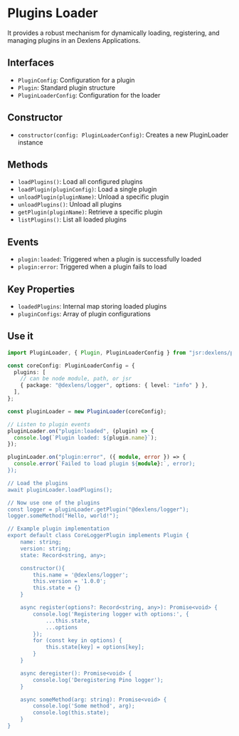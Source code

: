 # Plugins Loader
It provides a robust mechanism for dynamically loading, registering, and managing plugins in an Dexlens Applications.

## Interfaces
* `PluginConfig`: Configuration for a plugin
* `Plugin`: Standard plugin structure
* `PluginLoaderConfig`: Configuration for the loader

## Constructor
* `constructor(config: PluginLoaderConfig)`: Creates a new PluginLoader instance

## Methods
* `loadPlugins()`: Load all configured plugins
* `loadPlugin(pluginConfig)`: Load a single plugin
* `unloadPlugin(pluginName)`: Unload a specific plugin
* `unloadPlugins()`: Unload all plugins
* `getPlugin(pluginName)`: Retrieve a specific plugin
* `listPlugins()`: List all loaded plugins

## Events
* `plugin:loaded`: Triggered when a plugin is successfully loaded
* `plugin:error`: Triggered when a plugin fails to load

## Key Properties
* `loadedPlugins`: Internal map storing loaded plugins
* `pluginConfigs`: Array of plugin configurations

## Use it 
```typescript
import PluginLoader, { Plugin, PluginLoaderConfig } from "jsr:dexlens/plugin-loader";

const coreConfig: PluginLoaderConfig = {
  plugins: [
    // can be node module, path, or jsr
    { package: "@dexlens/logger", options: { level: "info" } },
  ],
};

const pluginLoader = new PluginLoader(coreConfig);

// Listen to plugin events
pluginLoader.on("plugin:loaded", (plugin) => {
  console.log(`Plugin loaded: ${plugin.name}`);
});

pluginLoader.on("plugin:error", ({ module, error }) => {
  console.error(`Failed to load plugin ${module}:`, error);
});

// Load the plugins 
await pluginLoader.loadPlugins();

// Now use one of the plugins
const logger = pluginLoader.getPlugin("@dexlens/logger");
logger.someMethod("Hello, world!");

// Example plugin implementation
export default class CoreLoggerPlugin implements Plugin {
    name: string;
    version: string;
    state: Record<string, any>;

    constructor(){
        this.name = '@dexlens/logger';
        this.version = '1.0.0';
        this.state = {}
    }

    async register(options?: Record<string, any>): Promise<void> {
        console.log('Registering logger with options:', {
            ...this.state,
            ...options
        });
        for (const key in options) {
            this.state[key] = options[key];
        }
    }

    async deregister(): Promise<void> {
        console.log('Deregistering Pino logger');
    }

    async someMethod(arg: string): Promise<void> {
        console.log('Some method', arg);
        console.log(this.state);
    }
}
```